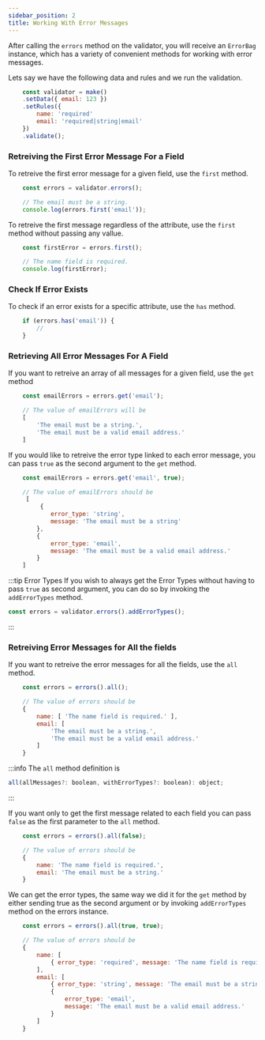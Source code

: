 ```yaml
---
sidebar_position: 2
title: Working With Error Messages
---
```


After calling the <code>errors</code> method on the validator, you will receive an <code>ErrorBag</code> instance, which has a variety of convenient methods for working with error messages.

Lets say we have the following data and rules and we run the validation.

```js
    const validator = make()
    .setData({ email: 123 })
    .setRules({ 
        name: 'required'
        email: 'required|string|email' 
    })
    .validate();
```

### Retreiving the First Error Message For a Field

To retreive the first error message for a given field, use the <code>first</code> method.

```js
    const errors = validator.errors();

    // The email must be a string.
    console.log(errors.first('email'));
```

To retreive the first message regardless of the attribute, use the <code>first</code> method without passing any vallue.

```js
    const firstError = errors.first();

    // The name field is required.
    console.log(firstError);
```

### Check If Error Exists

To check if an error exists for a specific attribute, use the <code>has</code> method.

```js
    if (errors.has('email')) {
        // 
    }
```


### Retrieving All Error Messages For A Field

If you want to retreive an array of all messages for a given field, use the <code>get</code> method

```js
    const emailErrors = errors.get('email');

    // The value of emailErrors will be
    [
        'The email must be a string.',
        'The email must be a valid email address.'
    ]
```

If you would like to retreive the error type linked to each error message, you can pass <code>true</code> as the second argument to the <code>get</code> method.

```js
    const emailErrors = errors.get('email', true);

    // The value of emailErrors should be
     [
         {
            error_type: 'string',
            message: 'The email must be a string'
        },
        {
            error_type: 'email',
            message: 'The email must be a valid email address.'
        }
    ]
```

:::tip Error Types
If you wish to always get the Error Types without having to pass <code>true</code> as second argument, you can do so by invoking the <code>addErrorTypes</code> method.

```js
const errors = validator.errors().addErrorTypes();
```
:::

### Retreiving Error Messages for All the fields

If you want to retreive the error messages for all the fields, use the <code>all</code> method.

```js
    const errors = errors().all();

    // The value of errors should be
    {
        name: [ 'The name field is required.' ],
        email: [
            'The email must be a string.',
            'The email must be a valid email address.'
        ]
    }
```

:::info
The <code>all</code> method definition is
```js
all(allMessages?: boolean, withErrorTypes?: boolean): object;
```
:::

If you want only to get the first message related to each field you can pass <code>false</code> as the first parameter to the <code>all</code> method.


```js
    const errors = errors().all(false);

    // The value of errors should be
    {
        name: 'The name field is required.',
        email: 'The email must be a string.'
    }
```

We can get the error types, the same way we did it for the <code>get</code> method by either sending true as the second argument or by invoking <code>addErrorTypes</code> method on the errors instance.

```js
    const errors = errors().all(true, true);

    // The value of errors should be
    {
        name: [
            { error_type: 'required', message: 'The name field is required.' }
        ],
        email: [
            { error_type: 'string', message: 'The email must be a string.' },
            {
                error_type: 'email',
                message: 'The email must be a valid email address.'
            }
        ]
    }
```